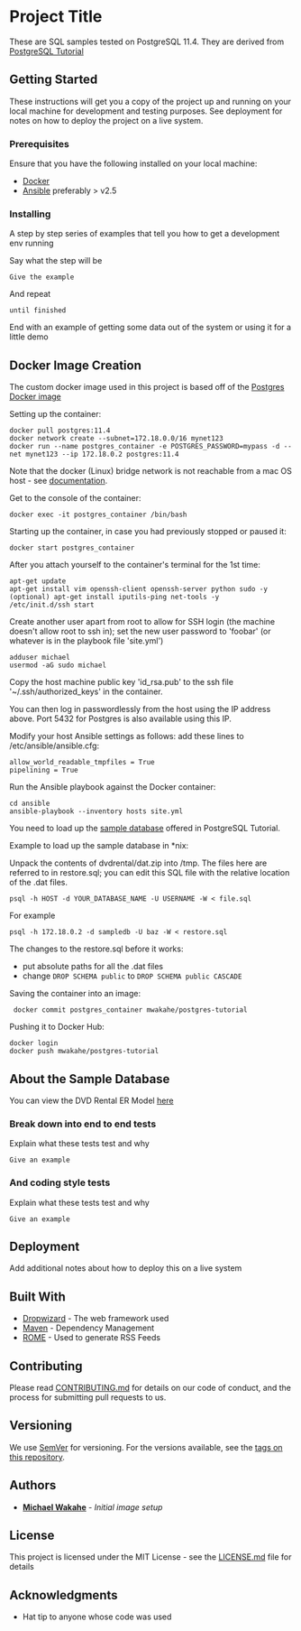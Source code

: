# Project Title

These are SQL samples tested on PostgreSQL 11.4. They are derived from [PostgreSQL Tutorial](http://www.postgresqltutorial.com)

## Getting Started

These instructions will get you a copy of the project up and running on your local machine for development and testing purposes. See deployment for notes on how to deploy the project on a live system.

### Prerequisites

Ensure that you have the following installed on your local machine:
* [Docker](https://www.docker.com)
* [Ansible](https://www.ansible.com) preferably > v2.5


### Installing

A step by step series of examples that tell you how to get a development env running

Say what the step will be

```
Give the example
```

And repeat

```
until finished
```

End with an example of getting some data out of the system or using it for a little demo

## Docker Image Creation

The custom docker image used in this project is based off of the [Postgres Docker image](https://hub.docker.com/_/postgres)

Setting up the container:

	docker pull postgres:11.4
	docker network create --subnet=172.18.0.0/16 mynet123
	docker run --name postgres_container -e POSTGRES_PASSWORD=mypass -d --net mynet123 --ip 172.18.0.2 postgres:11.4

Note that the docker (Linux) bridge network is not reachable from a mac OS host - see [documentation](https://docs.docker.com/docker-for-mac/networking).


Get to the console of the container:

	docker exec -it postgres_container /bin/bash

Starting up the container, in case you had previously stopped or paused it:

	docker start postgres_container

After you attach yourself to the container's terminal for the 1st time:

	apt-get update
	apt-get install vim openssh-client openssh-server python sudo -y
	(optional) apt-get install iputils-ping net-tools -y
	/etc/init.d/ssh start

Create another user apart from root to allow for SSH login (the machine doesn't allow root to ssh in); set the new user password to 'foobar' (or whatever is in the	playbook file 'site.yml')

    adduser michael
	usermod -aG sudo michael


Copy the host machine public key 'id_rsa.pub' to the ssh file '~/.ssh/authorized_keys' in the container.

You can then log in passwordlessly from the host using the IP address above. Port 5432 for Postgres is also available using this IP.

Modify your host Ansible settings as follows: add these lines to /etc/ansible/ansible.cfg:

    allow_world_readable_tmpfiles = True
    pipelining = True

Run the Ansible playbook against the Docker container:

    cd ansible
    ansible-playbook --inventory hosts site.yml

You need to load up the [sample database](http://www.postgresqltutorial.com/postgresql-sample-database) offered in
PostgreSQL Tutorial.

Example to load up the sample database in *nix:

Unpack the contents of dvdrental/dat.zip into /tmp. The files here are referred to in restore.sql; you can edit this SQL file with the relative location of the .dat files.

```
psql -h HOST -d YOUR_DATABASE_NAME -U USERNAME -W < file.sql
```

For example
```
psql -h 172.18.0.2 -d sampledb -U baz -W < restore.sql
```

The changes to the restore.sql before it works:
* put absolute paths for all the .dat files
* change `DROP SCHEMA public` to `DROP SCHEMA public CASCADE`


Saving the container into an image:

     docker commit postgres_container mwakahe/postgres-tutorial

Pushing it to Docker Hub:

    docker login
    docker push mwakahe/postgres-tutorial


## About the Sample Database
You can view the DVD Rental ER Model [here](http://www.postgresqltutorial.com/postgresql-sample-database)


### Break down into end to end tests

Explain what these tests test and why

```
Give an example
```

### And coding style tests

Explain what these tests test and why

```
Give an example
```

## Deployment

Add additional notes about how to deploy this on a live system

## Built With

* [Dropwizard](http://www.dropwizard.io/1.0.2/docs/) - The web framework used
* [Maven](https://maven.apache.org/) - Dependency Management
* [ROME](https://rometools.github.io/rome/) - Used to generate RSS Feeds

## Contributing

Please read [CONTRIBUTING.md](https://gist.github.com/PurpleBooth/b24679402957c63ec426) for details on our code of conduct, and the process for submitting pull requests to us.

## Versioning

We use [SemVer](http://semver.org/) for versioning. For the versions available, see the [tags on this repository](https://github.com/your/project/tags). 

## Authors

* **[Michael Wakahe](http://www.michaelwakahe.com)** - *Initial image setup*


## License

This project is licensed under the MIT License - see the [LICENSE.md](LICENSE.md) file for details


## Acknowledgments

* Hat tip to anyone whose code was used
